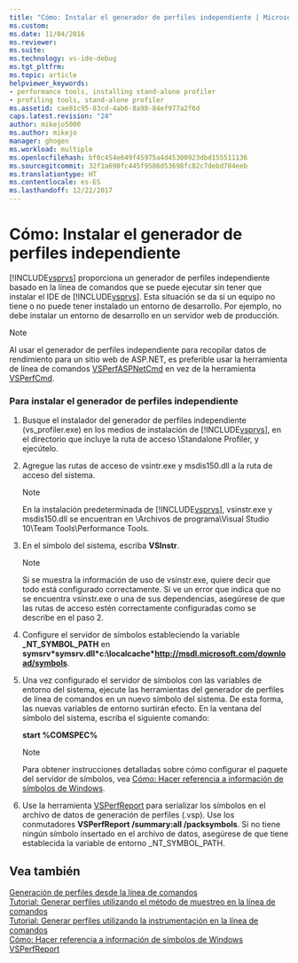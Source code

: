 ```yaml
---
title: "Cómo: Instalar el generador de perfiles independiente | Microsoft Docs"
ms.custom: 
ms.date: 11/04/2016
ms.reviewer: 
ms.suite: 
ms.technology: vs-ide-debug
ms.tgt_pltfrm: 
ms.topic: article
helpviewer_keywords:
- performance tools, installing stand-alone profiler
- profiling tools, stand-alone profiler
ms.assetid: cae81c95-83cd-4ab6-8a98-84ef977a2f6d
caps.latest.revision: "24"
author: mikejo5000
ms.author: mikejo
manager: ghogen
ms.workload: multiple
ms.openlocfilehash: bf0c454e649f45975a4d45300923dbd155511136
ms.sourcegitcommit: 32f1a690fc445f9586d53698fc82c7debd784eeb
ms.translationtype: HT
ms.contentlocale: es-ES
ms.lasthandoff: 12/22/2017
---
```

# <a name="how-to-install-the-stand-alone-profiler"></a>Cómo: Instalar el generador de perfiles independiente
[!INCLUDE[vsprvs](../code-quality/includes/vsprvs_md.md)] proporciona un generador de perfiles independiente basado en la línea de comandos que se puede ejecutar sin tener que instalar el IDE de [!INCLUDE[vsprvs](../code-quality/includes/vsprvs_md.md)]. Esta situación se da si un equipo no tiene o no puede tener instalado un entorno de desarrollo. Por ejemplo, no debe instalar un entorno de desarrollo en un servidor web de producción.  
  
> [!NOTE]
>  Al usar el generador de perfiles independiente para recopilar datos de rendimiento para un sitio web de ASP.NET, es preferible usar la herramienta de línea de comandos [VSPerfASPNetCmd](../profiling/vsperfaspnetcmd.md) en vez de la herramienta [VSPerfCmd](../profiling/vsperfcmd.md).  
  
### <a name="to-install-the-stand-alone-profiler"></a>Para instalar el generador de perfiles independiente  
  
1.  Busque el instalador del generador de perfiles independiente (vs_profiler.exe) en los medios de instalación de [!INCLUDE[vsprvs](../code-quality/includes/vsprvs_md.md)], en el directorio que incluye la ruta de acceso \Standalone Profiler, y ejecútelo.  
  
2.  Agregue las rutas de acceso de vsintr.exe y msdis150.dll a la ruta de acceso del sistema.  
  
    > [!NOTE]
    >  En la instalación predeterminada de [!INCLUDE[vsprvs](../code-quality/includes/vsprvs_md.md)], vsinstr.exe y msdis150.dll se encuentran en \Archivos de programa\Visual Studio 10\Team Tools\Performance Tools.  
  
3.  En el símbolo del sistema, escriba **VSInstr**.  
  
    > [!NOTE]
    >  Si se muestra la información de uso de vsinstr.exe, quiere decir que todo está configurado correctamente. Si ve un error que indica que no se encuentra vsinstr.exe o una de sus dependencias, asegúrese de que las rutas de acceso estén correctamente configuradas como se describe en el paso 2.  
  
4.  Configure el servidor de símbolos estableciendo la variable **_NT_SYMBOL_PATH** en **symsrv\*symsrv.dll\*c:\localcache\*http://msdl.microsoft.com/download/symbols**.  
  
5.  Una vez configurado el servidor de símbolos con las variables de entorno del sistema, ejecute las herramientas del generador de perfiles de línea de comandos en un nuevo símbolo del sistema. De esta forma, las nuevas variables de entorno surtirán efecto. En la ventana del símbolo del sistema, escriba el siguiente comando:  
  
     **start %COMSPEC%**  
  
    > [!NOTE]
    >  Para obtener instrucciones detalladas sobre cómo configurar el paquete del servidor de símbolos, vea [Cómo: Hacer referencia a información de símbolos de Windows](../profiling/how-to-reference-windows-symbol-information.md).  
  
6.  Use la herramienta [VSPerfReport](../profiling/vsperfreport.md) para serializar los símbolos en el archivo de datos de generación de perfiles (.vsp). Use los conmutadores **VSPerfReport /summary:all /packsymbols**. Si no tiene ningún símbolo insertado en el archivo de datos, asegúrese de que tiene establecida la variable de entorno _NT_SYMBOL_PATH.  
  
## <a name="see-also"></a>Vea también  
 [Generación de perfiles desde la línea de comandos](../profiling/using-the-profiling-tools-from-the-command-line.md)   
 [Tutorial: Generar perfiles utilizando el método de muestreo en la línea de comandos](../profiling/walkthrough-command-line-profiling-using-sampling.md)   
 [Tutorial: Generar perfiles utilizando la instrumentación en la línea de comandos](../profiling/walkthrough-command-line-profiling-using-instrumentation.md)   
 [Cómo: Hacer referencia a información de símbolos de Windows](../profiling/how-to-reference-windows-symbol-information.md)   
 [VSPerfReport](../profiling/vsperfreport.md)